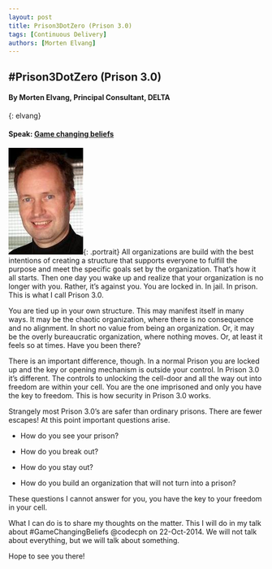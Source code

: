 ```yaml
---
layout: post
title: Prison3DotZero (Prison 3.0)
tags: [Continuous Delivery]
authors: [Morten Elvang]
---
```


## #Prison3DotZero (Prison 3.0)

#### By Morten Elvang, Principal Consultant, DELTA
{: elvang}

#### Speak: [Game changing beliefs](/program#gamechanging)

![Morten Elvang](/images/speakers/melvang.jpg){: .portrait} All organizations are build with the best intentions of creating a structure that supports everyone to fulfill the purpose and meet the specific goals set by the organization. That’s how it all starts. Then one day you wake up and realize that your organization is no longer with you. Rather, it’s against you. You are locked in. In jail. In prison. This is what I call Prison 3.0. <br clear="both">

You are tied up in your own structure. This may manifest itself in many ways. It may be the chaotic organization, where there is no consequence and no alignment. In short no value from being an organization. Or, it may be the overly bureaucratic organization, where nothing moves. Or, at least it feels so at times. Have you been there?

There is an important difference, though. In a normal Prison you are locked up and the key or opening mechanism is outside your control. In Prison 3.0 it’s different. The controls to unlocking the cell-door and all the way out into freedom are within your cell. You are the one imprisoned and only you have the key to freedom. This is how security in Prison 3.0 works.

Strangely most Prison 3.0’s are safer than ordinary prisons. There are fewer escapes! At this point important questions arise.

* How do you see your prison?

* How do you break out?

* How do you stay out?

* How do you build an organization that will not turn into a prison?

These questions I cannot answer for you, you have the key to your freedom in your cell.

What I can do is to share my thoughts on the matter. This I will do in my talk about #GameChangingBeliefs @codecph on 22-Oct-2014. We will not talk about everything, but we will talk about something.

Hope to see you there!
